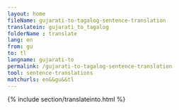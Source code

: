 ```yaml
---
layout: home
fileName: gujarati-to-tagalog-sentence-translation
translatein: gujarati_to_tagalog
folderName : translate
lang: en
from: gu
to: tl
langname: gujarati-to
permalink: /gujarati-to-tagalog-sentence-translation
tool: sentence-translations
matchurls: en&&gu&&tl
---
```

{% include section/translateinto.html %}
